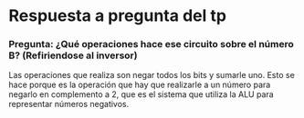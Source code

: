 # Respuesta a pregunta del tp

### Pregunta:  ¿Qué operaciones hace ese circuito sobre el número B? (Refiriendose al inversor)

Las operaciones que realiza son negar todos los bits y sumarle uno. Esto se hace porque es la operación que hay que realizarle a un número para negarlo en complemento a 2, que es el sistema que utiliza la ALU para representar números negativos.